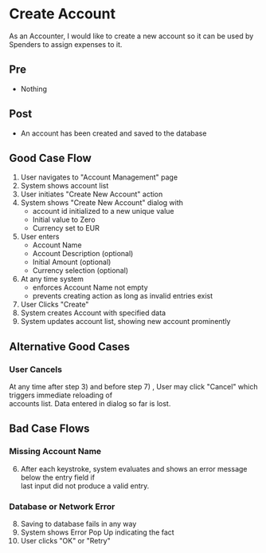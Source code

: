 # Create Account

As an Accounter, I would like to create a new account so it can be used by Spenders to assign expenses to it.

## Pre
- Nothing

## Post
- An account has been created and saved to the database

## Good Case Flow
1) User navigates to "Account Management" page
2) System shows account list
3) User initiates "Create New Account" action
4) System shows "Create New Account" dialog with 
    - account id initialized to a new unique value
    - Initial value to Zero
    - Currency set to EUR 
5) User enters
   - Account Name
   - Account Description (optional)
   - Initial Amount (optional)
   - Currency selection (optional)
6) At any time system 
   - enforces Account Name not empty
   - prevents creating action as long as invalid entries exist
7) User Clicks "Create"
8) System creates Account with specified data
9) System updates account list, showing new account prominently 

## Alternative Good Cases

### User Cancels
At any time after step 3) and before step 7) , User may click "Cancel" which triggers immediate reloading of  
accounts list. Data entered in dialog so far is lost.

## Bad Case Flows

### Missing Account Name
6) After each keystroke, system evaluates and shows an error message below the entry field if   
last input did not produce a valid entry.  

### Database or Network Error
8) Saving to database fails in any way
9) System shows Error Pop Up indicating the fact
10) User clicks "OK" or "Retry"  

